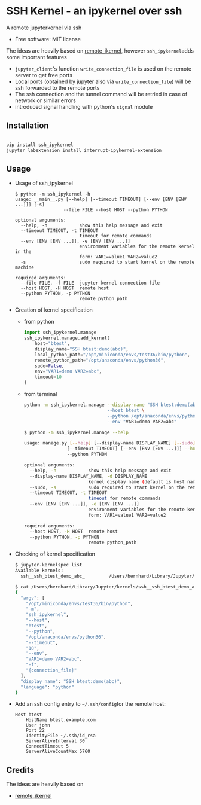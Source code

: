 # SSH Kernel - an ipykernel over ssh

A remote jupyterkernel via ssh

* Free software: MIT license

The ideas are heavily based on [remote_ikernel](https://bitbucket.org/tdaff/remote_ikernel), however `ssh_ipykernel`adds some important features

* `jupyter_client`'s function `write_connection_file` is used on the remote server to get free ports
* Local ports (obtained by jupyter also via `write_connection_file`) will be ssh forwarded to the remote ports
* The ssh connection and the tunnel command will be retried in case of network or similar errors
* introduced signal handling with python's `signal` module

## Installation

```bash

pip install ssh_ipykernel
jupyter labextension install interrupt-ipykernel-extension
```

## Usage

* Usage of ssh_ipykernel

  ```text
  $ python -m ssh_ipykernel -h
  usage: __main__.py [--help] [--timeout TIMEOUT] [--env [ENV [ENV ...]]] [-s]
                    --file FILE --host HOST --python PYTHON

  optional arguments:
    --help, -h            show this help message and exit
    --timeout TIMEOUT, -t TIMEOUT
                          timeout for remote commands
    --env [ENV [ENV ...]], -e [ENV [ENV ...]]
                          environment variables for the remote kernel in the
                          form: VAR1=value1 VAR2=value2
    -s                    sudo required to start kernel on the remote machine

  required arguments:
    --file FILE, -f FILE  jupyter kernel connection file
    --host HOST, -H HOST  remote host
    --python PYTHON, -p PYTHON
                          remote python_path
  ```

* Creation of kernel specification

  * from python

    ```python
    import ssh_ipykernel.manage
    ssh_ipykernel.manage.add_kernel(
        host="btest",
        display_name="SSH btest:demo(abc)",
        local_python_path="/opt/miniconda/envs/test36/bin/python",
        remote_python_path="/opt/anaconda/envs/python36",
        sudo=False,
        env="VAR1=demo VAR2=abc",
        timeout=10
    )
    ```

  * from terminal

    ```bash
    python -m ssh_ipykernel.manage --display-name "SSH btest:demo(abc) \
                                   --host btest \
                                   --python /opt/anaconda/envs/python36 \
                                   --env "VAR1=demo VAR2=abc"
    ```

    ```bash
    $ python -m ssh_ipykernel.manage --help

    usage: manage.py [--help] [--display-name DISPLAY_NAME] [--sudo]
                    [--timeout TIMEOUT] [--env [ENV [ENV ...]]] --host HOST
                    --python PYTHON

    optional arguments:
      --help, -h            show this help message and exit
      --display-name DISPLAY_NAME, -d DISPLAY_NAME
                            kernel display name (default is host name)
      --sudo, -s            sudo required to start kernel on the remote machine
      --timeout TIMEOUT, -t TIMEOUT
                            timeout for remote commands
      --env [ENV [ENV ...]], -e [ENV [ENV ...]]
                            environment variables for the remote kernel in the
                            form: VAR1=value1 VAR2=value2

    required arguments:
      --host HOST, -H HOST  remote host
      --python PYTHON, -p PYTHON
                            remote python_path
    ```

* Checking of kernel specification

  ```bash
  $ jupyter-kernelspec list
  Available kernels:
    ssh__ssh_btest_demo_abc_         /Users/bernhard/Library/Jupyter/kernels/ssh__ssh_btest_demo_abc_
  ```

  ```bash
  $ cat /Users/bernhard/Library/Jupyter/kernels/ssh__ssh_btest_demo_abc_/kernel.json
  {
    "argv": [
      "/opt/miniconda/envs/test36/bin/python",
      "-m",
      "ssh_ipykernel",
      "--host",
      "btest",
      "--python",
      "/opt/anaconda/envs/python36",
      "--timeout",
      "10",
      "--env",
      "VAR1=demo VAR2=abc",
      "-f",
      "{connection_file}"
    ],
    "display_name": "SSH btest:demo(abc)",
    "language": "python"
  }
  ```

* Add an ssh config entry to `~/.ssh/config`for the remote host:

  ```text
  Host btest
      HostName btest.example.com
      User john
      Port 22
      IdentityFile ~/.ssh/id_rsa
      ServerAliveInterval 30
      ConnectTimeout 5
      ServerAliveCountMax 5760 
  ```

## Credits

The ideas are heavily based on

* [remote_ikernel](https://bitbucket.org/tdaff/remote_ikernel)
